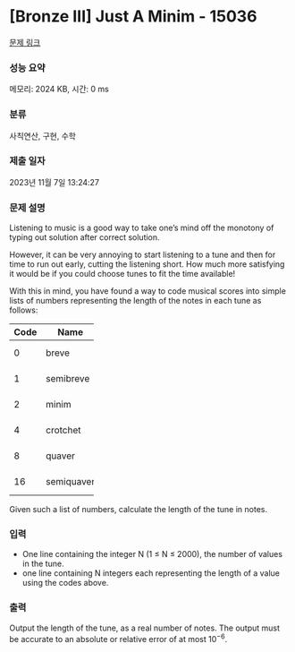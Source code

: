 # [Bronze III] Just A Minim - 15036 

[문제 링크](https://www.acmicpc.net/problem/15036) 

### 성능 요약

메모리: 2024 KB, 시간: 0 ms

### 분류

사칙연산, 구현, 수학

### 제출 일자

2023년 11월 7일 13:24:27

### 문제 설명

<p>Listening to music is a good way to take one’s mind off the monotony of typing out solution after correct solution.</p>

<p>However, it can be very annoying to start listening to a tune and then for time to run out early, cutting the listening short. How much more satisfying it would be if you could choose tunes to fit the time available!</p>

<p>With this in mind, you have found a way to code musical scores into simple lists of numbers representing the length of the notes in each tune as follows:</p>

<table class="table table-bordered" style="width:30%">
	<thead>
		<tr>
			<th>Code</th>
			<th>Name</th>
			<th>Length</th>
		</tr>
	</thead>
	<tbody>
		<tr>
			<td>0</td>
			<td>breve</td>
			<td>2 notes</td>
		</tr>
		<tr>
			<td>1</td>
			<td>semibreve</td>
			<td>1 notes</td>
		</tr>
		<tr>
			<td>2</td>
			<td>minim</td>
			<td>1/2 notes</td>
		</tr>
		<tr>
			<td>4</td>
			<td>crotchet</td>
			<td>1/4 notes</td>
		</tr>
		<tr>
			<td>8</td>
			<td>quaver</td>
			<td>1/8 notes</td>
		</tr>
		<tr>
			<td>16</td>
			<td>semiquaver</td>
			<td>1/16 notes</td>
		</tr>
	</tbody>
</table>

<p>Given such a list of numbers, calculate the length of the tune in notes.</p>

### 입력 

 <ul>
	<li>One line containing the integer N (1 ≤ N ≤ 2000), the number of values in the tune.</li>
	<li>one line containing N integers each representing the length of a value using the codes above.</li>
</ul>

### 출력 

 <p>Output the length of the tune, as a real number of notes. The output must be accurate to an absolute or relative error of at most 10<sup>−6</sup>.</p>

